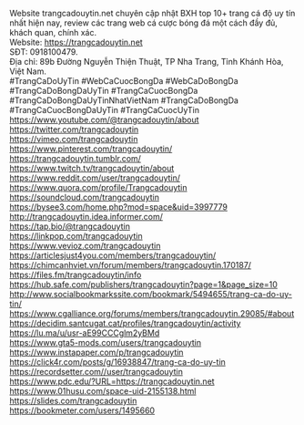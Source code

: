 Website trangcadouytin.net chuyên cập nhật BXH top 10+ trang cá độ uy tín nhất hiện nay, review các trang web cá cược bóng đá một cách đầy đủ, khách quan, chính xác. <br/>
Website: <a href="https://trangcadouytin.net">https://trangcadouytin.net</a><br/>
SĐT: 0918100479.<br/>
Địa chỉ: 89b Đường Nguyễn Thiện Thuật, TP Nha Trang, Tỉnh Khánh Hòa, Việt Nam.<br/>
#TrangCaDoUyTin #WebCaCuocBongDa #WebCaDoBongDa #TrangCaDoBongDaUyTin #TrangCaCuocBongDa #TrangCaDoBongDaUyTinNhatVietNam #TrangCaDoBongDa #TrangCaCuocBongDaUyTin #TrangCaCuocUyTin<br/>
<a href="https://www.youtube.com/@trangcadouytin/about">https://www.youtube.com/@trangcadouytin/about</a><br/>
<a href="https://twitter.com/trangcadouytin">https://twitter.com/trangcadouytin</a><br/>
<a href="https://vimeo.com/trangcadouytin">https://vimeo.com/trangcadouytin</a><br/>
<a href="https://www.pinterest.com/trangcadouytin/">https://www.pinterest.com/trangcadouytin/</a><br/>
<a href="https://trangcadouytin.tumblr.com/">https://trangcadouytin.tumblr.com/</a><br/>
<a href="https://www.twitch.tv/trangcadouytin/about">https://www.twitch.tv/trangcadouytin/about</a><br/>
<a href="https://www.reddit.com/user/trangcadouytin/">https://www.reddit.com/user/trangcadouytin/</a><br/>
<a href="https://www.quora.com/profile/Trangcadouytin">https://www.quora.com/profile/Trangcadouytin</a><br/>
<a href="https://soundcloud.com/trangcadouytin">https://soundcloud.com/trangcadouytin</a><br/>
<a href="https://bysee3.com/home.php?mod=space&uid=3997779">https://bysee3.com/home.php?mod=space&uid=3997779</a><br/>
<a href="http://trangcadouytin.idea.informer.com/">http://trangcadouytin.idea.informer.com/</a><br/>
<a href="https://tap.bio/@trangcadouytin">https://tap.bio/@trangcadouytin</a><br/>
<a href="https://linkpop.com/trangcadouytin">https://linkpop.com/trangcadouytin</a><br/>
<a href="https://www.vevioz.com/trangcadouytin">https://www.vevioz.com/trangcadouytin</a><br/>
<a href="https://articlesjust4you.com/members/trangcadouytin/">https://articlesjust4you.com/members/trangcadouytin/</a><br/>
<a href="https://chimcanhviet.vn/forum/members/trangcadouytin.170187/">https://chimcanhviet.vn/forum/members/trangcadouytin.170187/</a><br/>
<a href="https://files.fm/trangcadouytin/info">https://files.fm/trangcadouytin/info</a><br/>
<a href="https://hub.safe.com/publishers/trangcadouytin?page=1&page_size=10">https://hub.safe.com/publishers/trangcadouytin?page=1&page_size=10</a><br/>
<a href="http://www.socialbookmarkssite.com/bookmark/5494655/trang-ca-do-uy-tin/">http://www.socialbookmarkssite.com/bookmark/5494655/trang-ca-do-uy-tin/</a><br/>
<a href="https://www.cgalliance.org/forums/members/trangcadouytin.29085/#about">https://www.cgalliance.org/forums/members/trangcadouytin.29085/#about</a><br/>
<a href="https://decidim.santcugat.cat/profiles/trangcadouytin/activity">https://decidim.santcugat.cat/profiles/trangcadouytin/activity</a><br/>
<a href="https://lu.ma/u/usr-aE99CCCglm2yBMd">https://lu.ma/u/usr-aE99CCCglm2yBMd</a><br/>
<a href="https://www.gta5-mods.com/users/trangcadouytin">https://www.gta5-mods.com/users/trangcadouytin</a><br/>
<a href="https://www.instapaper.com/p/trangcadouytin">https://www.instapaper.com/p/trangcadouytin</a><br/>
<a href="https://click4r.com/posts/g/16938847/trang-ca-do-uy-tin">https://click4r.com/posts/g/16938847/trang-ca-do-uy-tin</a><br/>
<a href="https://recordsetter.com//user/trangcadouytin">https://recordsetter.com//user/trangcadouytin</a><br/>
<a href="https://www.pdc.edu/?URL=https://trangcadouytin.net">https://www.pdc.edu/?URL=https://trangcadouytin.net</a><br/>
<a href="https://www.01husu.com/space-uid-2155138.html">https://www.01husu.com/space-uid-2155138.html</a><br/>
<a href="https://slides.com/trangcadouytin">https://slides.com/trangcadouytin</a><br/>
<a href="https://bookmeter.com/users/1495660">https://bookmeter.com/users/1495660</a><br/>